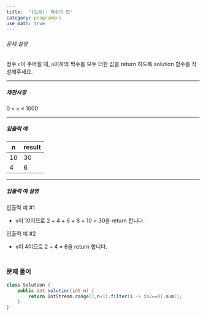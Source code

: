 ```yaml
---
title:  "[입문]: 짝수의 합"
category: programers
use_math: true
---
```




###### 문제 설명

정수 `n`이 주어질 때, `n`이하의 짝수를 모두 더한 값을 return 하도록 solution 함수를 작성해주세요.

------

##### 제한사항

0 < `n` ≤ 1000

------

##### 입출력 예

| n    | result |
| ---- | ------ |
| 10   | 30     |
| 4    | 6      |

------

##### 입출력 예 설명

입출력 예 #1

- `n`이 10이므로 2 + 4 + 6 + 8 + 10 = 30을 return 합니다.

입출력 예 #2

- `n`이 4이므로 2 + 4 = 6을 return 합니다.



### <br>문제 풀이 

```java
class Solution {
    public int solution(int n) {
        return IntStream.range(1,n+1).filter(i -> i%2==0).sum();
    }
}
```





